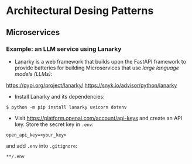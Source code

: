 # Architectural Desing Patterns

## Microservices

### Example: an LLM service using Lanarky

- Lanarky is a web framework that builds upon the FastAPI framework 
to provide batteries for building Microservices that use *large language models (LLMs)*:

https://pypi.org/project/lanarky/
https://snyk.io/advisor/python/lanarky

- Install Lanarky and its dependencies:
```unix
$ python -m pip install lanarky uvicorn dotenv
```

- Visit https://platform.openai.com/account/api-keys and create an API key.
Store the secret key in `.env`:

```env
open_api_key=<your_key>
```

and add `.env` into `.gitignore`:

```
**/.env
```